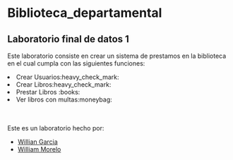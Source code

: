 # Biblioteca_departamental
## Laboratorio final de datos 1
Este laboratorio consiste en crear un sistema de prestamos en la biblioteca en el cual cumpla con las siguientes funciones:
<li>Crear Usuarios:heavy_check_mark:</li>
<li>Crear Libros:heavy_check_mark:</li>
<li>Prestar Libros :books:</li>
<li>Ver libros con multas:moneybag:</li>
<br></br>

Este es un laboratorio hecho por:
- [Willian Garcia](https://github.com/wgarcia1309)
- [William Morelo](https://github.com/Mwilliam98)
